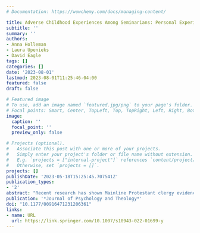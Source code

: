 ```yaml
---
# Documentation: https://wowchemy.com/docs/managing-content/

title: Adverse Childhood Experiences Among Seminarians: Personal Experiences of Trauma and Implications for Pastoral Well-Being and Ministerial Training
subtitle: ''
summary: ''
authors:
- Anna Holleman
- Laura Upenieks
- David Eagle
tags: []
categories: []
date: '2023-08-01'
lastmod: 2023-08-01T11:25:46-04:00
featured: false
draft: false

# Featured image
# To use, add an image named `featured.jpg/png` to your page's folder.
# Focal points: Smart, Center, TopLeft, Top, TopRight, Left, Right, BottomLeft, Bottom, BottomRight.
image:
  caption: ''
  focal_point: ''
  preview_only: false

# Projects (optional).
#   Associate this post with one or more of your projects.
#   Simply enter your project's folder or file name without extension.
#   E.g. `projects = ["internal-project"]` references `content/project/deep-learning/index.md`.
#   Otherwise, set `projects = []`.
projects: []
publishDate: '2023-05-18T15:25:45.707541Z'
publication_types:
- '2'
abstract: "Recent research has shown Mainline Protestant clergy evidence poor mental health. In accounting for this, research has focused on occupational factors that impact health, with less attention paid to the role of selection into ministry as it relates to health. We investigate one possible selection characteristic, adverse childhood experiences (ACEs), among a sample of 535 seminarians attending a Mainline seminary. Compared with a demographically matched national sample, these seminarians reported higher prevalence of the childhood experiences of emotional abuse, of living with someone with mental illness, and of sexual abuse. These seminarians also reported lower prevalence of parental separation/divorce and of familial incarceration. Furthermore, we found demographic variations in the prevalence of certain ACEs among the sample of seminarians. In addition to informing the scholarly discussion regarding mechanisms associated with clergy well-being, this work highlights the need for seminaries to attend to the ministerial formation of students with these experiences."
publication: '*Journal of Psychology and Theology*'
doi: "10.1177/00916471231206361"
links:
- name: URL
  url: https://link.springer.com/10.1007/s10943-022-01699-y
---
```

